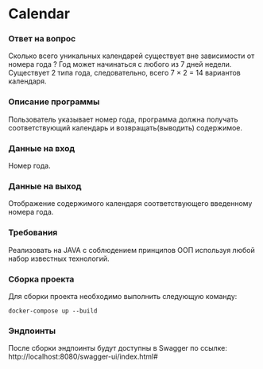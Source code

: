 # Calendar
### Ответ на вопрос
Сколько всего уникальных календарей существует вне зависимости от номера года ?
Год может начинаться с любого из 7 дней недели. Существует 2 типа года, следовательно, всего 7 × 2 = 14 вариантов календаря.

### Описание программы
Пользователь указывает номер года, программа должна получать соответствующий календарь и возвращать(выводить) содержимое.

### Данные на вход
Номер года.

### Данные на выход
Отображение содержимого календаря соответствующего введенному номера года.

### Требования
Реализовать на JAVA с соблюдением принципов ООП используя любой набор известных технологий.

### Сборка проекта
Для сборки проекта необходимо выполнить следующую команду:
```
docker-compose up --build 
```
### Эндпоинты
После сборки эндпоинты будут доступны в Swagger по ссылке: http://localhost:8080/swagger-ui/index.html#
